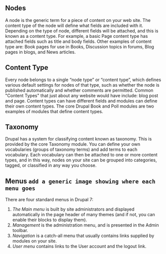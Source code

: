 ## Nodes
A node is the generic term for a piece of content on your web site. The content type of the node will define what fields are included with it. Depending on the type of node, different fields will be attached, and this is known as a content type. For example, a basic Page content type has attached fields such as title and body fields. Other examples of content type are: Book pages for use in Books, Discussion topics in forums, Blog pages in blogs, and News articles.

## Content Type
Every node belongs to a single “node type” or “content type”, which defines various default settings for nodes of that type, such as whether the node is published automatically and whether comments are permitted. Common "Content Types" that just about any website would have include: blog post and page. Content types can have different fields and modules can define their own content types. The core Drupal Book and Poll modules are two examples of modules that define content types.

## Taxonomy
Drupal has a system for classifying content known as taxonomy. This is provided by the core Taxonomy module. You can define your own vocabularies (groups of taxonomy terms) and add terms to each vocabulary. Each vocabulary can then be attached to one or more content types, and in this way, nodes on your site can be grouped into categories, tagged, or classified in any way you choose.

## Menus `add a generic image showing where each menu goes`
There are four standard menus in Drupal 7:

1. *The Main menu* is built by site administrators and displayed automatically in the page header of many themes (and if not, you can enable their blocks to display them).
2. *Management* is the administration menu, and is presented in the Admin toolbar.
3. *Navigation* is a catch-all menu that usually contains links supplied by modules on your site.
4. *User menu* contains links to the User account and the logout link.
